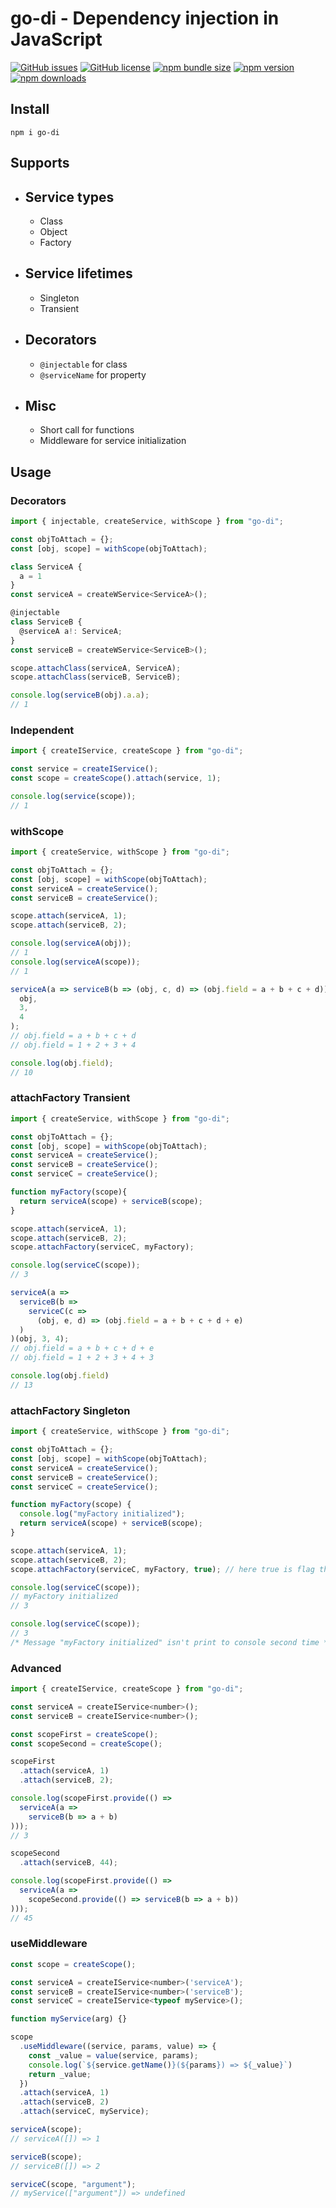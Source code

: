 # go-di - Dependency injection in JavaScript

[![GitHub issues](https://img.shields.io/github/issues/Wroud/go-di.svg)](https://github.com/Wroud/go-di/issues)
[![GitHub license](https://img.shields.io/github/license/Wroud/go-di.svg)](https://github.com/Wroud/go-di/blob/master/LICENSE)
[![npm bundle size](https://img.shields.io/bundlephobia/minzip/go-di)](https://bundlephobia.com/result?p=go-di)
[![npm version](https://img.shields.io/npm/v/go-di.svg)](https://www.npmjs.com/package/go-di)
[![npm downloads](https://img.shields.io/npm/dm/go-di.svg)](https://www.npmjs.com/package/go-di)

## Install

```
npm i go-di
```

## Supports

- ## Service types
  - Class
  - Object
  - Factory
- ## Service lifetimes
  - Singleton
  - Transient
- ## Decorators
  - `@injectable` for class
  - `@serviceName` for property
- ## Misc
  - Short call for functions
  - Middleware for service initialization

## Usage

### Decorators

```js
import { injectable, createService, withScope } from "go-di";

const objToAttach = {};
const [obj, scope] = withScope(objToAttach);

class ServiceA {
  a = 1
}
const serviceA = createWService<ServiceA>();

@injectable
class ServiceB {
  @serviceA a!: ServiceA;
}
const serviceB = createWService<ServiceB>();

scope.attachClass(serviceA, ServiceA);
scope.attachClass(serviceB, ServiceB);

console.log(serviceB(obj).a.a);
// 1
```

### Independent

```js
import { createIService, createScope } from "go-di";

const service = createIService();
const scope = createScope().attach(service, 1);

console.log(service(scope));
// 1
```

### withScope

```js
import { createService, withScope } from "go-di";

const objToAttach = {};
const [obj, scope] = withScope(objToAttach);
const serviceA = createService();
const serviceB = createService();

scope.attach(serviceA, 1);
scope.attach(serviceB, 2);

console.log(serviceA(obj));
// 1
console.log(serviceA(scope));
// 1

serviceA(a => serviceB(b => (obj, c, d) => (obj.field = a + b + c + d)))(
  obj,
  3,
  4
);
// obj.field = a + b + c + d
// obj.field = 1 + 2 + 3 + 4

console.log(obj.field);
// 10
```

### attachFactory Transient

```js
import { createService, withScope } from "go-di";

const objToAttach = {};
const [obj, scope] = withScope(objToAttach);
const serviceA = createService();
const serviceB = createService();
const serviceC = createService();

function myFactory(scope){
  return serviceA(scope) + serviceB(scope);
}

scope.attach(serviceA, 1);
scope.attach(serviceB, 2);
scope.attachFactory(serviceC, myFactory);

console.log(serviceC(scope));
// 3

serviceA(a =>
  serviceB(b =>
    serviceC(c =>
      (obj, e, d) => (obj.field = a + b + c + d + e)
  )
)(obj, 3, 4);
// obj.field = a + b + c + d + e
// obj.field = 1 + 2 + 3 + 4 + 3

console.log(obj.field)
// 13
```

### attachFactory Singleton

```js
import { createService, withScope } from "go-di";

const objToAttach = {};
const [obj, scope] = withScope(objToAttach);
const serviceA = createService();
const serviceB = createService();
const serviceC = createService();

function myFactory(scope) {
  console.log("myFactory initialized");
  return serviceA(scope) + serviceB(scope);
}

scope.attach(serviceA, 1);
scope.attach(serviceB, 2);
scope.attachFactory(serviceC, myFactory, true); // here true is flag thats we use for Singleton

console.log(serviceC(scope));
// myFactory initialized
// 3

console.log(serviceC(scope));
// 3
/* Message "myFactory initialized" isn't print to console second time */
```

### Advanced

```js
import { createIService, createScope } from "go-di";

const serviceA = createIService<number>();
const serviceB = createIService<number>();

const scopeFirst = createScope();
const scopeSecond = createScope();

scopeFirst
  .attach(serviceA, 1)
  .attach(serviceB, 2);

console.log(scopeFirst.provide(() =>
  serviceA(a =>
    serviceB(b => a + b)
)));
// 3

scopeSecond
  .attach(serviceB, 44);

console.log(scopeFirst.provide(() =>
  serviceA(a =>
    scopeSecond.provide(() => serviceB(b => a + b))
)));
// 45
```

### useMiddleware
```js
const scope = createScope();

const serviceA = createIService<number>('serviceA');
const serviceB = createIService<number>('serviceB');
const serviceС = createIService<typeof myService>();

function myService(arg) {}

scope
  .useMiddleware((service, params, value) => {
    const _value = value(service, params);
    console.log(`${service.getName()}(${params}) => ${_value}`)
    return _value;
  })
  .attach(serviceA, 1)
  .attach(serviceB, 2)
  .attach(serviceС, myService);

serviceA(scope);
// serviceA([]) => 1

serviceB(scope);
// serviceB([]) => 2

serviceC(scope, "argument");
// myService(["argument"]) => undefined
```
